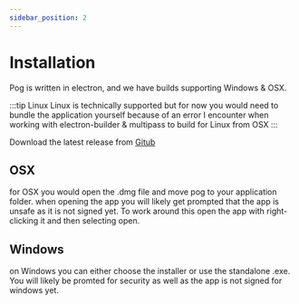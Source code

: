 ```yaml
---
sidebar_position: 2
---
```


# Installation

Pog is written in electron, and we have builds supporting Windows & OSX.

:::tip Linux
Linux is technically supported but for now you would need to bundle the application yourself because of an error 
I encounter when working with electron-builder & multipass to build for Linux from OSX
:::

Download the latest release from [Gitub](https://github.com/JanLunge/pog/releases/)

## OSX
for OSX you would open the .dmg file and move pog to your application folder.
when opening the app you will likely get prompted that the app is unsafe as it is not signed yet. To work around this 
open the app with right-clicking it and then selecting open.

## Windows
on Windows you can either choose the installer or use the standalone .exe. You will likely be promted for security as 
well as the app is not signed for windows yet.

